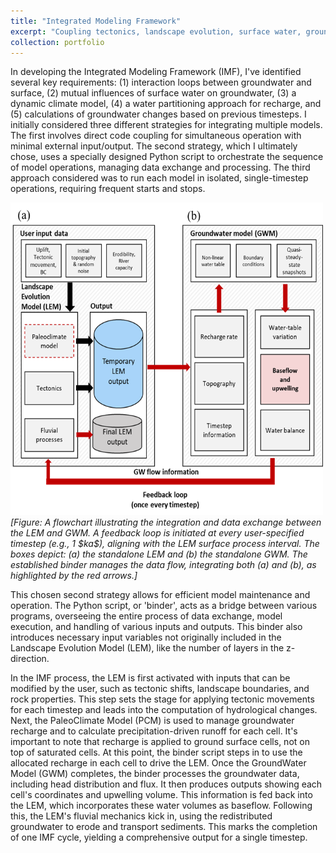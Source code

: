 ```yaml
---
title: "Integrated Modeling Framework"
excerpt: "Coupling tectonics, landscape evolution, surface water, groundwater, paleoclimate simulators<br/><img src='/images/fig2.png' width='300' height='300'>"
collection: portfolio
---
```


In developing the Integrated Modeling Framework (IMF), I've identified several key requirements: (1) interaction loops between groundwater and surface, (2) mutual influences of surface water on groundwater, (3) a dynamic climate model, (4) a water partitioning approach for recharge, and (5) calculations of groundwater changes based on previous timesteps. I initially considered three different strategies for integrating multiple models. The first involves direct code coupling for simultaneous operation with minimal external input/output. The second strategy, which I ultimately chose, uses a specially designed Python script to orchestrate the sequence of model operations, managing data exchange and processing. The third approach considered was to run each model in isolated, single-timestep operations, requiring frequent starts and stops.

<img src='/images/fig2.png' width='500' height='500'>
<i>[Figure: A flowchart illustrating the integration and data exchange between the LEM and GWM. A feedback loop is initiated at every user-specified timestep (e.g., 1 $ka$), aligning with the LEM surface process interval. The boxes depict: (a) the standalone LEM and (b) the standalone GWM. The established binder manages the data flow, integrating both (a) and (b), as highlighted by the red arrows.]</i>

This chosen second strategy allows for efficient model maintenance and operation. The Python script, or 'binder', acts as a bridge between various programs, overseeing the entire process of data exchange, model execution, and handling of various inputs and outputs. This binder also introduces necessary input variables not originally included in the Landscape Evolution Model (LEM), like the number of layers in the z-direction.

In the IMF process, the LEM is first activated with inputs that can be modified by the user, such as tectonic shifts, landscape boundaries, and rock properties. This step sets the stage for applying tectonic movements for each timestep and leads into the computation of hydrological changes. Next, the PaleoClimate Model (PCM) is used to manage groundwater recharge and to calculate precipitation-driven runoff for each cell. It's important to note that recharge is applied to ground surface cells, not on top of saturated cells. At this point, the binder script steps in to use the allocated recharge in each cell to drive the LEM. Once the GroundWater Model (GWM) completes, the binder processes the groundwater data, including head distribution and flux. It then produces outputs showing each cell's coordinates and upwelling volume. This information is fed back into the LEM, which incorporates these water volumes as baseflow. Following this, the LEM's fluvial mechanics kick in, using the redistributed groundwater to erode and transport sediments. This marks the completion of one IMF cycle, yielding a comprehensive output for a single timestep.

